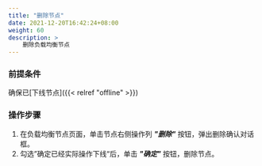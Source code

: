 ```yaml
---
title: "删除节点"
date: 2021-12-20T16:42:24+08:00
weight: 60
description: >
    删除负载均衡节点
---
```


### 前提条件

确保已[下线节点]({{< relref "offline" >}})

### 操作步骤

1. 在负载均衡节点页面，单击节点右侧操作列 **_"删除"_** 按钮，弹出删除确认对话框。
2. 勾选”确定已经实际操作下线“后，单击 **_"确定"_** 按钮，删除节点。